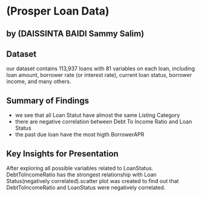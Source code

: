 # (Prosper Loan Data)
## by (DAISSINTA BAIDI Sammy Salim)


## Dataset
our dataset contains 113,937 loans with 81 variables on each loan, including loan amount, borrower rate (or interest rate), current loan status, borrower income, and many others.


## Summary of Findings
- we see that all Loan Statut have almost the same Listing Category
- there are negative correlation between Debt To Income Ratio and Loan Status
- the past due loan have the most higth BorrowerAPR



## Key Insights for Presentation

After exploring all possible variables related to LoanStatus. DebtToIncomeRatio has the strongest relationship with Loan Status(negatively correlated).scatter plot was created to find out that DebtToIncomeRatio and LoanStatus were negatively correlated.